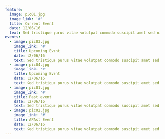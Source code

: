 ```yaml
---
feature:
  image: pic01.jpg
  image_link: '#'
  title: Current Event
  date: 12/06/16
  text: Sed tristique purus vitae volutpat commodo suscipit amet sed nibh. Proin a ullamcorper sed blandit. Sed tristique purus vitae volutpat commodo suscipit ullamcorper sed blandit lorem ipsum dolore.
events:
  - image: pic03.jpg
    image_link: '#'
    title: Upcoming Event
    date: 12/06/16
    text: Sed tristique purus vitae volutpat commodo suscipit amet sed nibh. Proin a ullamcorper sed blandit. Sed tristique purus vitae volutpat commodo suscipit ullamcorper sed blandit lorem ipsum dolore.
  - image: pic04.jpg
    image_link: '#'
    title: Upcoming Event
    date: 12/06/16
    text: Sed tristique purus vitae volutpat commodo suscipit amet sed nibh. Proin a ullamcorper sed blandit. Sed tristique purus vitae volutpat commodo suscipit ullamcorper sed blandit lorem ipsum dolore.
  - image: pic01.jpg
    image_link: '#'
    title: Past event
    date: 12/06/16
    text: Sed tristique purus vitae volutpat commodo suscipit amet sed nibh. Proin a ullamcorper sed blandit. Sed tristique purus vitae volutpat commodo suscipit ullamcorper sed blandit lorem ipsum dolore.
  - image: pic02.jpg
    image_link: '#'
    title: APAst Event
    date: 12/06/16
    text: Sed tristique purus vitae volutpat commodo suscipit amet sed nibh. Proin a ullamcorper sed blandit. Sed tristique purus vitae volutpat commodo suscipit ullamcorper sed blandit lorem ipsum dolore.
---
```

